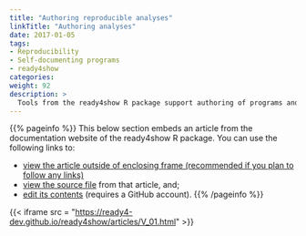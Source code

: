 ```yaml
---
title: "Authoring reproducible analyses"
linkTitle: "Authoring analyses"
date: 2017-01-05
tags:
- Reproducibility
- Self-documenting programs
- ready4show
categories:
weight: 92
description: >
  Tools from the ready4show R package support authoring of programs and subroutines to implement and report analyses with ready4.
---
```


{{% pageinfo %}}
This below section embeds an article from the documentation website of the ready4show R package. You can use the following links to:

* [view the article outside of enclosing frame (recommended if you plan to follow any links)](https://ready4-dev.github.io/ready4show/articles/V_01.html)
* [view the source file](https://github.com/ready4-dev/ready4show/blob/master/vignettes/V_01.Rmd) from that article, and;
* [edit its contents](https://github.com/ready4-dev/ready4show/edit/master/vignettes/V_01.Rmd) (requires a GitHub account).
{{% /pageinfo %}}

{{< iframe src = "https://ready4-dev.github.io/ready4show/articles/V_01.html" >}}